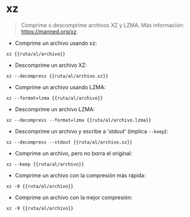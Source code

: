 # xz

> Comprime o descomprime archivos XZ y LZMA.
> Más información: <https://manned.org/xz>.

- Comprime un archivo usando xz:

`xz {{ruta/al/archivo}}`

- Descomprime un archivo XZ:

`xz --decompress {{ruta/al/archivo.xz}}`

- Comprime un archivo usando LZMA:

`xz --format=lzma {{ruta/al/archivo}}`

- Descomprime un archivo LZMA:

`xz --decompress --format=lzma {{ruta/al/archivo.lzma}}`

- Descomprime un archivo y escribe a 'stdout' (implica `--keep`):

`xz --decompress --stdout {{ruta/al/archivo.xz}}`

- Comprime un archivo, pero no borra el original:

`xz --keep {{ruta/al/archivo}}`

- Comprime un archivo con la compresión más rápida:

`xz -0 {{ruta/al/archivo}}`

- Comprime un archivo con la mejor compresión:

`xz -9 {{ruta/al/archivo}}`
